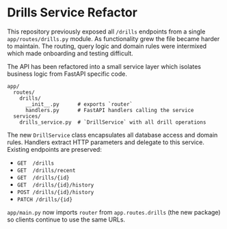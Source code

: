 # Drills Service Refactor

This repository previously exposed all `/drills` endpoints from a single
`app/routes/drills.py` module.  As functionality grew the file became harder to
maintain.  The routing, query logic and domain rules were intermixed which made
onboarding and testing difficult.

The API has been refactored into a small service layer which isolates business
logic from FastAPI specific code.

```
app/
  routes/
    drills/
      __init__.py      # exports `router`
      handlers.py      # FastAPI handlers calling the service
  services/
    drills_service.py  # `DrillService` with all drill operations
```

The new `DrillService` class encapsulates all database access and domain rules.
Handlers extract HTTP parameters and delegate to this service.  Existing
endpoints are preserved:

- `GET  /drills`
- `GET  /drills/recent`
- `GET  /drills/{id}`
- `GET  /drills/{id}/history`
- `POST /drills/{id}/history`
- `PATCH /drills/{id}`

`app/main.py` now imports `router` from `app.routes.drills` (the new package) so
clients continue to use the same URLs.
